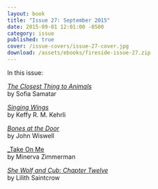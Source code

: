 ```yaml
---
layout: book
title: "Issue 27: September 2015"
date: 2015-09-01 12:01:00 -0500
category: issue
published: true
cover: /issue-covers/issue-27-cover.jpg
download: /assets/ebooks/fireside-issue-27.zip
---
```


In this issue:

[_The Closest Thing to Animals_](/issue27/chapter/the-closest-thing-to-animals/)<br/>
by Sofia Samatar

[_Singing Wings_](/issue27/chapter/singing-wings/)<br/>
by Keffy R. M. Kehrli

[_Bones at the Door_](/issue27/chapter/bones-at-the-door/)<br/>
by John Wiswell

[_Take On Me](/issue27/chapter/take-on-me-chapters-one-five/)<br/>
by Minerva Zimmerman

[_She Wolf and Cub: Chapter Twelve_](/issue27/chapter/she-wolf-and-cub-chapter-twelve/)<br/>
by Lilith Saintcrow
